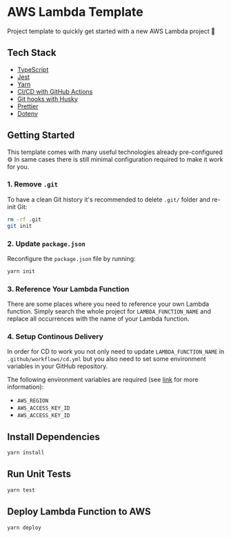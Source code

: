 # AWS Lambda Template

Project template to quickly get started with a new AWS Lambda project 🚀

## Tech Stack

- [TypeScript](https://www.typescriptlang.org/)
- [Jest](https://jestjs.io/)
- [Yarn](https://classic.yarnpkg.com/en/docs/install#mac-stable)
- [CI/CD with GitHub Actions](https://github.com/features/actions)
- [Git hooks with Husky](https://typicode.github.io/husky/#/)
- [Prettier](https://prettier.io/)
- [Dotenv](https://github.com/motdotla/dotenv)

## Getting Started

This template comes with many useful technologies already pre-configured ⚙️
In same cases there is still minimal configuration required to make it work for you.

### 1. Remove `.git`

To have a clean Git history it's recommended to delete `.git/` folder and re-init Git:

```sh
rm -rf .git
git init
```

### 2. Update `package.json`

Reconfigure the `package.json` file by running:

```sh
yarn init
```

### 3. Reference Your Lambda Function

There are some places where you need to reference your own Lambda function.
Simply search the whole project for `LAMBDA_FUNCTION_NAME` and replace all occurrences with the name of your Lambda function.

### 4. Setup Continous Delivery

In order for CD to work you not only need to update `LAMBDA_FUNCTION_NAME` in `.github/workflows/cd.yml` but you also need to set some environment variables in your GitHub repository.

The following environment variables are required (see [link](https://github.com/appleboy/lambda-action) for more information):

- `AWS_REGION`
- `AWS_ACCESS_KEY_ID`
- `AWS_ACCESS_KEY_ID`

## Install Dependencies

```sh
yarn install
```

## Run Unit Tests

```sh
yarn test
```

## Deploy Lambda Function to AWS

```sh
yarn deploy
```
